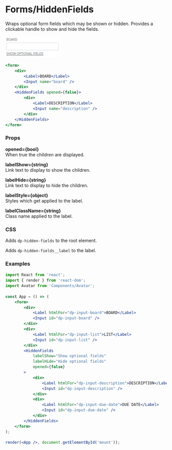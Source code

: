 Forms/HiddenFields
==================
Wraps optional form fields which may be shown or hidden. Provides a clickable handle to show and hide the fields.

![HiddenFields example](../../assets/images/hidden_fields-1.png)

```jsx
<form>
    <div>
        <Label>BOARD</Label>
        <Input name="board" />
    </div>
    <HiddenFields opened={false}>
        <div>
            <Label>DESCRIPTION</Label>
            <Input name="description" />
        </div>
    </HiddenFields>
</form>
```

### Props

**opened={bool}**  
When true the children are displayed.

**labelShow={string}**  
Link text to display to show the children.

**labelHide={string}**  
Link text to display to hide the children.

**labelStyle={object}**  
Styles which get applied to the label.

**labelClassName={string}**  
Class name applied to the label.


### CSS
Adds `dp-hidden-fields` to the root element.

Adds `dp-hidden-fields__label` to the label.


### Examples

```jsx
import React from 'react';
import { render } from 'react-dom';
import Avatar from 'Components/Avatar';

const App = () => (
    <form>
        <div>
            <Label htmlFor="dp-input-board">BOARD</Label>
            <Input id="dp-input-board" />
        </div>
        <div>
            <Label htmlFor="dp-input-list">LIST</Label>
            <Input id="dp-input-list" />
        </div>
        <HiddenFields
            labelShow="Show optional fields"
            labelHide="Hide optional fields"
            opened={false}
        >
            <div>
                <Label htmlFor="dp-input-description">DESCRIPTION</Label>
                <Input id="dp-input-description" />
            </div>
            <div>
                <Label htmlFor="dp-input-due-date">DUE DATE</Label>
                <Input id="dp-input-due-date" />
            </div>
        </HiddenFields>
    </form>
);

render(<App />, document.getElementById('mount'));
```